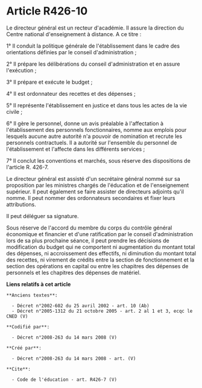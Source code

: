 # Article R426-10

Le directeur général est un recteur d'académie. Il assure la direction du Centre national d'enseignement à distance. A ce
titre : 

1° Il conduit la politique générale de l'établissement dans le cadre des orientations définies par le conseil
d'administration ; 

2° Il prépare les délibérations du conseil d'administration et en assure l'exécution ; 

3° Il prépare et exécute le budget ; 

4° Il est ordonnateur des recettes et des dépenses ; 

5° Il représente l'établissement en justice et dans tous les actes de la vie civile ; 

6° Il gère le personnel, donne un avis préalable à l'affectation à l'établissement des personnels fonctionnaires, nomme aux
emplois pour lesquels aucune autre autorité n'a pouvoir de nomination et recrute les personnels contractuels. Il a autorité
sur l'ensemble du personnel de l'établissement et l'affecte dans les différents services ; 

7° Il conclut les conventions et marchés, sous réserve des dispositions de l'article R. 426-7. 

Le directeur général est assisté d'un secrétaire général nommé sur sa proposition par les ministres chargés de l'éducation et
de l'enseignement supérieur. Il peut également se faire assister de directeurs adjoints qu'il nomme. Il peut nommer des
ordonnateurs secondaires et fixer leurs attributions. 

Il peut déléguer sa signature. 

Sous réserve de l'accord du membre du corps du contrôle général économique et financier et d'une ratification par le conseil
d'administration lors de sa plus prochaine séance, il peut prendre les décisions de modification du budget qui ne comportent
ni augmentation du montant total des dépenses, ni accroissement des effectifs, ni diminution du montant total des recettes,
ni virement de crédits entre la section de fonctionnement et la section des opérations en capital ou entre les chapitres des
dépenses de personnels et les chapitres des dépenses de matériel.

**Liens relatifs à cet article**

	**Anciens textes**:

	  - Décret n°2002-602 du 25 avril 2002 - art. 10 (Ab)
	  - Décret n°2005-1312 du 21 octobre 2005 - art. 2 al 1 et 3, ecqc le CNED (V)

	**Codifié par**:

	  - Décret n°2008-263 du 14 mars 2008 (V)

	**Créé par**:

	  - Décret n°2008-263 du 14 mars 2008 - art. (V)

	**Cite**:

	  - Code de l'éducation - art. R426-7 (V)
